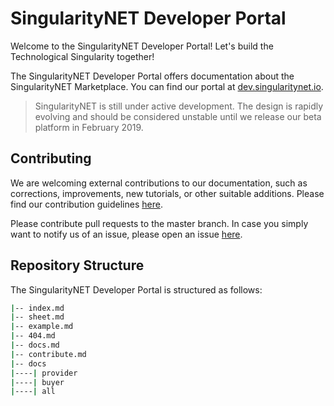 # SingularityNET Developer Portal

Welcome to the SingularityNET Developer Portal! Let's build the Technological Singularity together!

The SingularityNET Developer Portal offers documentation about the SingularityNET Marketplace. You can find our portal at [dev.singularitynet.io](dev.singularitynet.io).

> SingularityNET is still under active development. The design is rapidly evolving and should be considered unstable until we release our beta platform in February 2019.

## Contributing
We are welcoming external contributions to our documentation, such as corrections, improvements, new tutorials, or other suitable additions. Please find our contribution guidelines [here](dev.singularitynet.io/contribute).

Please contribute pull requests to the master branch. In case you simply want to notify us of an issue, please open an issue [here](https://github.com/singnet/dev-portal/issues).

## Repository Structure
The SingularityNET Developer Portal is structured as follows:
```bash
|-- index.md
|-- sheet.md
|-- example.md
|-- 404.md
|-- docs.md
|-- contribute.md
|-- docs
|----| provider
|----| buyer
|----| all
```
